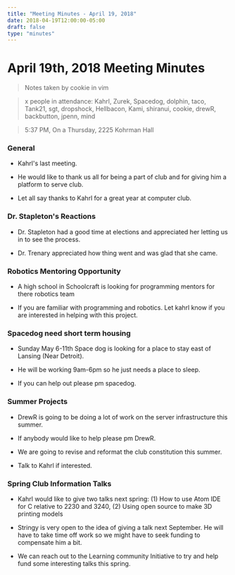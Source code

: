 ```yaml
---
title: "Meeting Minutes - April 19, 2018"
date: 2018-04-19T12:00:00-05:00
draft: false
type: "minutes"
---
```


# April 19th, 2018 Meeting Minutes
> Notes taken by cookie in vim

> x people in attendance: Kahrl, Zurek, Spacedog, dolphin, taco, Tank21, sgt, dropshock, Hellbacon, Kami, shiranui, cookie, drewR, backbutton, jpenn, mind

> 5:37 PM, On a Thursday, 2225 Kohrman Hall

### General

- Kahrl's last meeting.

- He would like to thank us all for being a part of club and for giving him a platform to serve club.

- Let all say thanks to Kahrl for a great year at computer club.

### Dr. Stapleton's Reactions

- Dr. Stapleton had a good time at elections and appreciated her letting us in to see the process.

- Dr. Trenary appreciated how thing went and was glad that she came.

### Robotics Mentoring Opportunity

- A high school in Schoolcraft is looking for programming mentors for there robotics team

- If you are familiar with programming and robotics. Let kahrl know if you are interested in helping with this project.


### Spacedog need short term housing

- Sunday May 6-11th Space dog is looking for a place to stay east of Lansing (Near Detroit).

- He will be working 9am-6pm so he just needs a place to sleep.

- If you can help out please pm spacedog.


### Summer Projects

- DrewR is going to be doing a lot of work on the server infrastructure this summer. 

- If anybody would like to help please pm DrewR.

- We are going to revise and reformat the club constitution this summer.

- Talk to Kahrl if interested.

### Spring Club Information Talks

- Kahrl would like to give two talks next spring: (1) How to use Atom IDE for C relative to 2230 and 3240, (2) Using open source to make 3D printing models

- Stringy is very open to the idea of giving a talk next September. He will have to take time off work so we might have to seek funding to compensate him a bit.

- We can reach out to the Learning community Initiative to try and help fund some interesting talks this spring.
